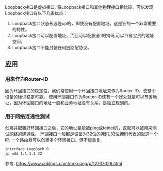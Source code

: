  Loopback接口是虚拟接口, 将Loopback接口和其他物理接口相比较，可以发现Loopback接口有以下几条优点：
1. Loopback接口状态永远是up的，即使没有配置地址。这是它的一个非常重要的特性。
2. Loopback接口可以配置地址，而且可以配置全1的掩码,可以节省宝贵的地址空间。
3. Loopback接口不能封装任何链路层协议。

## 应用
### 用来作为Router-ID
因为环回接口的稳定性，我们常使用一个环回接口地址来作为Router-ID，使整个设备的标识稳定可靠。 使用环回接口作为Router-ID还有一个好处就是可以节省地址，因为环回接口的地址一般和业务地址没有关系，是独立规划的。

### 用于网络连通性测试

创建并配置好环回接口之后，它的地址是能被ping或telnet的，这就可以被用来测试网络的连通性。
环回接口一般都是设备为32位的掩码,32位掩码代表的就这一个IP. 
一个路由器可以创建多个环回接口。但不能重复.
```sh
interface LoopBack 0
ip add 1.1.1.1 32
```

参考:
https://www.cnblogs.com/mr-xiong/p/12707028.html